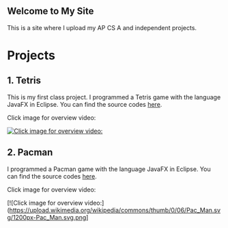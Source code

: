 ## Welcome to My Site

This is a site where I upload my AP CS A and independent projects.

# Projects

## 1. Tetris

This is my first class project. I programmed a Tetris game with the language JavaFX in Eclipse. You can find the source codes [here](https://github.com/teopotter88/Tetris). 

Click image for overview video:

[![Click image for overview video:](https://img00.deviantart.net/ce88/i/2015/038/f/7/tetris_logo_by_jmk_prime-d8h1sf0.png)](https://youtu.be/qAdGMfoSh1s)

## 2. Pacman

I programmed a Pacman game with the language JavaFX in Eclipse. You can find the source codes [here](https://github.com/teopotter88/Pacman). 

Click image for overview video:

[![Click image for overview video:](https://upload.wikimedia.org/wikipedia/commons/thumb/0/06/Pac_Man.svg/1200px-Pac_Man.svg.png]
